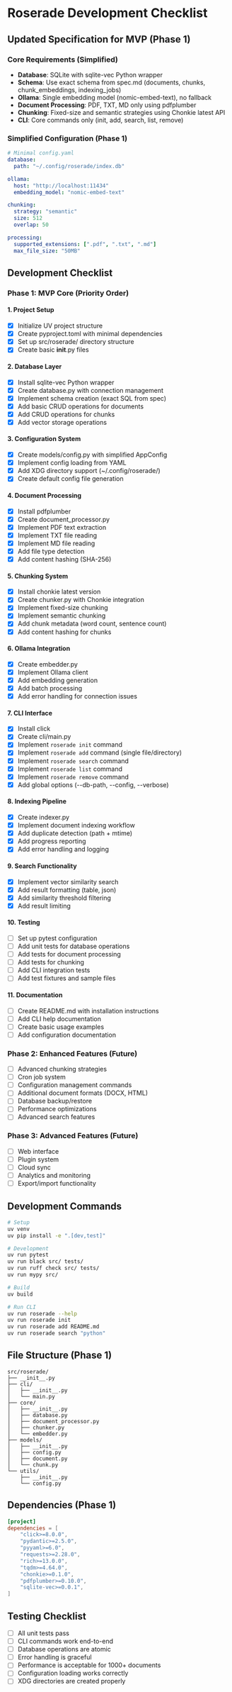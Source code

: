 # Roserade Development Checklist

## Updated Specification for MVP (Phase 1)

### Core Requirements (Simplified)
- **Database**: SQLite with sqlite-vec Python wrapper
- **Schema**: Use exact schema from spec.md (documents, chunks, chunk_embeddings, indexing_jobs)
- **Ollama**: Single embedding model (nomic-embed-text), no fallback
- **Document Processing**: PDF, TXT, MD only using pdfplumber
- **Chunking**: Fixed-size and semantic strategies using Chonkie latest API
- **CLI**: Core commands only (init, add, search, list, remove)

### Simplified Configuration (Phase 1)
```yaml
# Minimal config.yaml
database:
  path: "~/.config/roserade/index.db"

ollama:
  host: "http://localhost:11434"
  embedding_model: "nomic-embed-text"

chunking:
  strategy: "semantic"
  size: 512
  overlap: 50

processing:
  supported_extensions: [".pdf", ".txt", ".md"]
  max_file_size: "50MB"
```

## Development Checklist

### Phase 1: MVP Core (Priority Order)

#### 1. Project Setup
- [x] Initialize UV project structure
- [x] Create pyproject.toml with minimal dependencies
- [x] Set up src/roserade/ directory structure
- [x] Create basic __init__.py files

#### 2. Database Layer
- [x] Install sqlite-vec Python wrapper
- [x] Create database.py with connection management
- [x] Implement schema creation (exact SQL from spec)
- [x] Add basic CRUD operations for documents
- [x] Add CRUD operations for chunks
- [x] Add vector storage operations

#### 3. Configuration System
- [x] Create models/config.py with simplified AppConfig
- [x] Implement config loading from YAML
- [x] Add XDG directory support (~/.config/roserade/)
- [x] Create default config file generation

#### 4. Document Processing
- [x] Install pdfplumber
- [x] Create document_processor.py
- [x] Implement PDF text extraction
- [x] Implement TXT file reading
- [x] Implement MD file reading
- [x] Add file type detection
- [x] Add content hashing (SHA-256)

#### 5. Chunking System
- [x] Install chonkie latest version
- [x] Create chunker.py with Chonkie integration
- [x] Implement fixed-size chunking
- [x] Implement semantic chunking
- [x] Add chunk metadata (word count, sentence count)
- [x] Add content hashing for chunks

#### 6. Ollama Integration
- [x] Create embedder.py
- [x] Implement Ollama client
- [x] Add embedding generation
- [x] Add batch processing
- [x] Add error handling for connection issues

#### 7. CLI Interface
- [x] Install click
- [x] Create cli/main.py
- [x] Implement `roserade init` command
- [x] Implement `roserade add` command (single file/directory)
- [x] Implement `roserade search` command
- [x] Implement `roserade list` command
- [x] Implement `roserade remove` command
- [x] Add global options (--db-path, --config, --verbose)

#### 8. Indexing Pipeline
- [x] Create indexer.py
- [x] Implement document indexing workflow
- [x] Add duplicate detection (path + mtime)
- [x] Add progress reporting
- [x] Add error handling and logging

#### 9. Search Functionality
- [x] Implement vector similarity search
- [x] Add result formatting (table, json)
- [x] Add similarity threshold filtering
- [x] Add result limiting

#### 10. Testing
- [ ] Set up pytest configuration
- [ ] Add unit tests for database operations
- [ ] Add tests for document processing
- [ ] Add tests for chunking
- [ ] Add CLI integration tests
- [ ] Add test fixtures and sample files

#### 11. Documentation
- [ ] Create README.md with installation instructions
- [ ] Add CLI help documentation
- [ ] Create basic usage examples
- [ ] Add configuration documentation

### Phase 2: Enhanced Features (Future)
- [ ] Advanced chunking strategies
- [ ] Cron job system
- [ ] Configuration management commands
- [ ] Additional document formats (DOCX, HTML)
- [ ] Database backup/restore
- [ ] Performance optimizations
- [ ] Advanced search features

### Phase 3: Advanced Features (Future)
- [ ] Web interface
- [ ] Plugin system
- [ ] Cloud sync
- [ ] Analytics and monitoring
- [ ] Export/import functionality

## Development Commands

```bash
# Setup
uv venv
uv pip install -e ".[dev,test]"

# Development
uv run pytest
uv run black src/ tests/
uv run ruff check src/ tests/
uv run mypy src/

# Build
uv build

# Run CLI
uv run roserade --help
uv run roserade init
uv run roserade add README.md
uv run roserade search "python"
```

## File Structure (Phase 1)
```
src/roserade/
├── __init__.py
├── cli/
│   ├── __init__.py
│   └── main.py
├── core/
│   ├── __init__.py
│   ├── database.py
│   ├── document_processor.py
│   ├── chunker.py
│   └── embedder.py
├── models/
│   ├── __init__.py
│   ├── config.py
│   ├── document.py
│   └── chunk.py
└── utils/
    ├── __init__.py
    └── config.py
```

## Dependencies (Phase 1)
```toml
[project]
dependencies = [
    "click>=8.0.0",
    "pydantic>=2.5.0",
    "pyyaml>=6.0",
    "requests>=2.28.0",
    "rich>=13.0.0",
    "tqdm>=4.64.0",
    "chonkie>=0.1.0",
    "pdfplumber>=0.10.0",
    "sqlite-vec>=0.0.1",
]
```

## Testing Checklist
- [ ] All unit tests pass
- [ ] CLI commands work end-to-end
- [ ] Database operations are atomic
- [ ] Error handling is graceful
- [ ] Performance is acceptable for 1000+ documents
- [ ] Configuration loading works correctly
- [ ] XDG directories are created properly